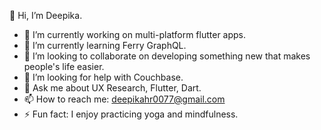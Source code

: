 👋 Hi, I’m Deepika.
- 🔭 I’m currently working on multi-platform flutter apps.
- 🌱 I’m currently learning Ferry GraphQL.
- 👯 I’m looking to collaborate on developing something new that makes people's life easier.
- 🤔 I’m looking for help with Couchbase.
- 💬 Ask me about UX Research, Flutter, Dart.
- 📫 How to reach me: deepikahr0077@gmail.com
- ⚡ Fun fact: I enjoy practicing yoga and mindfulness.

